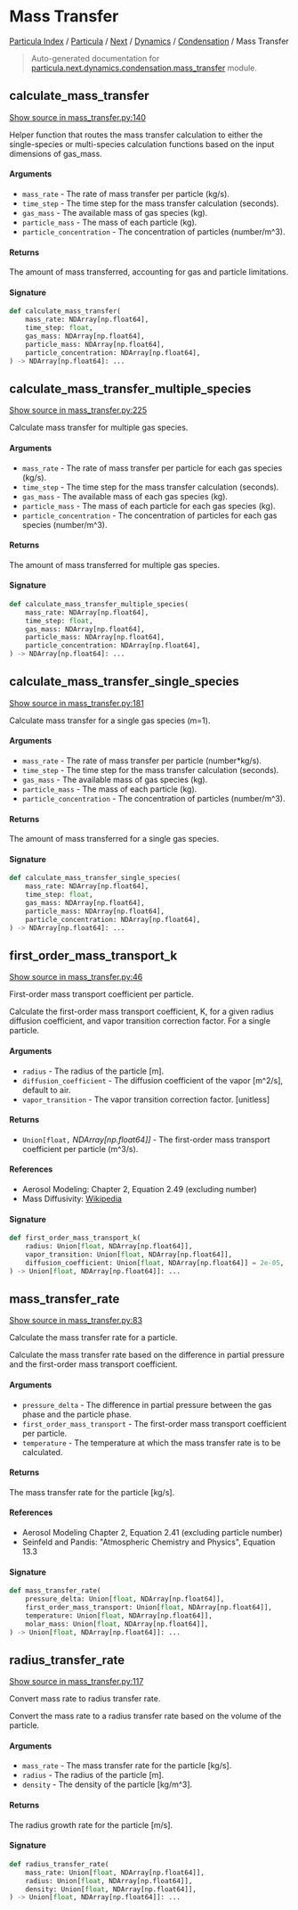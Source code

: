 # Mass Transfer

[Particula Index](../../../../README.md#particula-index) / [Particula](../../../index.md#particula) / [Next](../../index.md#next) / [Dynamics](../index.md#dynamics) / [Condensation](./index.md#condensation) / Mass Transfer

> Auto-generated documentation for [particula.next.dynamics.condensation.mass_transfer](https://github.com/uncscode/particula/blob/main/particula/next/dynamics/condensation/mass_transfer.py) module.

## calculate_mass_transfer

[Show source in mass_transfer.py:140](https://github.com/uncscode/particula/blob/main/particula/next/dynamics/condensation/mass_transfer.py#L140)

Helper function that routes the mass transfer calculation to either the
single-species or multi-species calculation functions based on the input
dimensions of gas_mass.

#### Arguments

- `mass_rate` - The rate of mass transfer per particle (kg/s).
- `time_step` - The time step for the mass transfer calculation (seconds).
- `gas_mass` - The available mass of gas species (kg).
- `particle_mass` - The mass of each particle (kg).
- `particle_concentration` - The concentration of particles (number/m^3).

#### Returns

The amount of mass transferred, accounting for gas and particle
    limitations.

#### Signature

```python
def calculate_mass_transfer(
    mass_rate: NDArray[np.float64],
    time_step: float,
    gas_mass: NDArray[np.float64],
    particle_mass: NDArray[np.float64],
    particle_concentration: NDArray[np.float64],
) -> NDArray[np.float64]: ...
```



## calculate_mass_transfer_multiple_species

[Show source in mass_transfer.py:225](https://github.com/uncscode/particula/blob/main/particula/next/dynamics/condensation/mass_transfer.py#L225)

Calculate mass transfer for multiple gas species.

#### Arguments

- `mass_rate` - The rate of mass transfer per particle for each gas species
    (kg/s).
- `time_step` - The time step for the mass transfer calculation (seconds).
- `gas_mass` - The available mass of each gas species (kg).
- `particle_mass` - The mass of each particle for each gas species (kg).
- `particle_concentration` - The concentration of particles for each gas
    species (number/m^3).

#### Returns

The amount of mass transferred for multiple gas species.

#### Signature

```python
def calculate_mass_transfer_multiple_species(
    mass_rate: NDArray[np.float64],
    time_step: float,
    gas_mass: NDArray[np.float64],
    particle_mass: NDArray[np.float64],
    particle_concentration: NDArray[np.float64],
) -> NDArray[np.float64]: ...
```



## calculate_mass_transfer_single_species

[Show source in mass_transfer.py:181](https://github.com/uncscode/particula/blob/main/particula/next/dynamics/condensation/mass_transfer.py#L181)

Calculate mass transfer for a single gas species (m=1).

#### Arguments

- `mass_rate` - The rate of mass transfer per particle (number*kg/s).
- `time_step` - The time step for the mass transfer calculation (seconds).
- `gas_mass` - The available mass of gas species (kg).
- `particle_mass` - The mass of each particle (kg).
- `particle_concentration` - The concentration of particles (number/m^3).

#### Returns

The amount of mass transferred for a single gas species.

#### Signature

```python
def calculate_mass_transfer_single_species(
    mass_rate: NDArray[np.float64],
    time_step: float,
    gas_mass: NDArray[np.float64],
    particle_mass: NDArray[np.float64],
    particle_concentration: NDArray[np.float64],
) -> NDArray[np.float64]: ...
```



## first_order_mass_transport_k

[Show source in mass_transfer.py:46](https://github.com/uncscode/particula/blob/main/particula/next/dynamics/condensation/mass_transfer.py#L46)

First-order mass transport coefficient per particle.

Calculate the first-order mass transport coefficient, K, for a given radius
diffusion coefficient, and vapor transition correction factor. For a
single particle.

#### Arguments

- `radius` - The radius of the particle [m].
- `diffusion_coefficient` - The diffusion coefficient of the vapor [m^2/s],
    default to air.
- `vapor_transition` - The vapor transition correction factor. [unitless]

#### Returns

- `Union[float,` *NDArray[np.float64]]* - The first-order mass transport
coefficient per particle (m^3/s).

#### References

- Aerosol Modeling: Chapter 2, Equation 2.49 (excluding number)
- Mass Diffusivity:
    [Wikipedia](https://en.wikipedia.org/wiki/Mass_diffusivity)

#### Signature

```python
def first_order_mass_transport_k(
    radius: Union[float, NDArray[np.float64]],
    vapor_transition: Union[float, NDArray[np.float64]],
    diffusion_coefficient: Union[float, NDArray[np.float64]] = 2e-05,
) -> Union[float, NDArray[np.float64]]: ...
```



## mass_transfer_rate

[Show source in mass_transfer.py:83](https://github.com/uncscode/particula/blob/main/particula/next/dynamics/condensation/mass_transfer.py#L83)

Calculate the mass transfer rate for a particle.

Calculate the mass transfer rate based on the difference in partial
pressure and the first-order mass transport coefficient.

#### Arguments

- `pressure_delta` - The difference in partial pressure between the gas
    phase and the particle phase.
- `first_order_mass_transport` - The first-order mass transport coefficient
    per particle.
- `temperature` - The temperature at which the mass transfer rate is to be
    calculated.

#### Returns

The mass transfer rate for the particle [kg/s].

#### References

- Aerosol Modeling Chapter 2, Equation 2.41 (excluding particle number)
- Seinfeld and Pandis: "Atmospheric Chemistry and Physics",
    Equation 13.3

#### Signature

```python
def mass_transfer_rate(
    pressure_delta: Union[float, NDArray[np.float64]],
    first_order_mass_transport: Union[float, NDArray[np.float64]],
    temperature: Union[float, NDArray[np.float64]],
    molar_mass: Union[float, NDArray[np.float64]],
) -> Union[float, NDArray[np.float64]]: ...
```



## radius_transfer_rate

[Show source in mass_transfer.py:117](https://github.com/uncscode/particula/blob/main/particula/next/dynamics/condensation/mass_transfer.py#L117)

Convert mass rate to radius transfer rate.

Convert the mass rate to a radius transfer rate based on the
volume of the particle.

#### Arguments

- `mass_rate` - The mass transfer rate for the particle [kg/s].
- `radius` - The radius of the particle [m].
- `density` - The density of the particle [kg/m^3].

#### Returns

The radius growth rate for the particle [m/s].

#### Signature

```python
def radius_transfer_rate(
    mass_rate: Union[float, NDArray[np.float64]],
    radius: Union[float, NDArray[np.float64]],
    density: Union[float, NDArray[np.float64]],
) -> Union[float, NDArray[np.float64]]: ...
```
